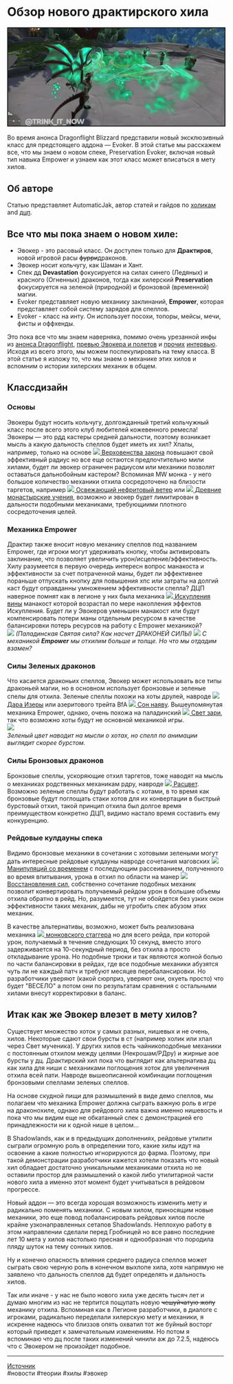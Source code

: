 # Обзор нового драктирского хила

<html>
<center>
<img src=https://raw.githubusercontent.com/MagicalCow/TrinkIT-News/main/Sources/Assets/WH326948/WH326948-1.jpg float=center border=2>
</center>  
</html>

Во время анонса Dragonflight Blizzard представили новый эксклюзивный класс для предстоящего аддона — Evoker. В этой статье мы расскажем все, что мы знаем о новом спеке, Preservation Evoker, включая новый тип навыка Empower и узнаем как этот класс может вписаться в мету хилов.


## Об авторе
Статью представляет AutomaticJak, автор статей и гайдов по [холикам](https://ru.wowhead.com/holy-priest-guide) and [дцп](https://ru.wowhead.com/discipline-priest-guide).

## Все что мы пока знаем о новом хиле:
- Эвокер - это расовый класс. Он доступен только для **Драктиров**, новой игровой расы ~~фурри~~драконов.
- Эвокер носит кольчугу, как Шаман и Хант.
- Спек дд **Devastation** фокусируется на силах синего (Ледяных) и красного (Огненных) драконов, тогда как хилерский **Preservation** фокусируется на зеленой (природной) и бронзовой (временной) магии.
- Evoker представляет новую механику заклинаний, **Empower**, которая представляет собой систему зарядов для спеллов.
- Evoker - класс на инту. Он использует посохи, топоры, мейсы, мечи, фисты и оффхенды.

Это пока все что мы знаем наверняка, помимо очень урезанной инфы из [анонса Dragonflight](https://youtu.be/c3nPloFgHkM), [превью Эвокера и полетов](https://youtu.be/iQkwYB5B3Es) и [прочих](https://www.wowhead.com/news/dragonflight-developer-roundtable-with-ion-hazzikostas-and-steve-danuser-326869) [интервью](https://www.wowhead.com/news/dragonflight-group-interview-with-ion-hazzikostas-design-goals-and-lessons-326775#dracthyr-evoker). Исходя из всего этого, мы можем поспекулировать на тему класса. В этой статье я изложу то, что мы знаем о механике этих хилов и вспомним о истории хилерских механик в общем.

## Классдизайн

### Основы
Эвокеры будут носить кольчугу, долгожданный третий кольчужный класс после всего этого клуб любителей кожевенного ремесла! Эвокеры — это рдд кастеры средней дальности, поэтому возникает мысль а какую дальность спеллов будет иметь их хил? Хпалы, например, только на основе [![](https://wow.zamimg.com/images/wow/icons/tiny/ability_paladin_longarmofthelaw.gif)
 Верховенства закона](https://ru.wowhead.com/spell=214202/верховенство-закона) повышают свой эффективный радиус но все еще остаются предпочтительно мили хилами, будет ли эвокер ограничен радиусом или механики позволят оставаться дальнобойным кастером? Вспоминая MW монка - у него большое количество механики отхила сосредоточено на близости таргетов, например [![](https://wow.zamimg.com/images/wow/icons/tiny/ability_monk_rushingjadewind.gif)
 Освежающий нефритовый ветер](https://ru.wowhead.com/spell=196725/освежающий-нефритовый-ветер) или [![](https://wow.zamimg.com/images/wow/icons/tiny/passive_monk_teachingsofmonastery.gif)
 Древние монастырские учения](https://ru.wowhead.com/spell=337172/древние-монастырские-учения), возможно и эвокер будет лимитирован в дальности подобными механиками, требующиими плотного сосредоточения целей.

### Механика Empower
Драктир также вносит новую механику спеллов под названием Empower, где игроки могут удерживать кнопку, чтобы активировать заклинание, что позволяет увеличить урон/исцеление/эффективность. Хилу разумеется в первую очередь интересн вопрос манакоста и эффективности за счет потраченной маны, будет ли эффективнее пораньше отпускать кнопку для повышения хпс или затраты на долгий каст будут оправданны умножением эффективности спелла? ДЦП наверное помнят как в легионе у них была механика [![](https://wow.zamimg.com/images/wow/icons/tiny/ability_priest_atonement.gif)
 Искупления вины](https://ru.wowhead.com/spell=81749/искупление-вины) манакост которой возрастал по мере накопления эффектов Искупления. Будет ли у Эвокеров уменьшен манакост или будут компенсировать потери маны отдельным ресурсом в качестве балансировки потерь ресурсов на работу с Empower механикой?  
[![](https://wow.zamimg.com/uploads/screenshots/normal/1059683.png?maxWidth=750)](https://wow.zamimg.com/uploads/screenshots/normal/1059683.png)
_(Паладинская Святая сила? Как насчет ДРАКОНЕЙ СИЛЫ)_
![](https://cdn.discordapp.com/attachments/970134207743549442/970136436907061268/HealBreath.gif)
_С механикой **Empower** мы отхилим больше и толще. Но что мы отдадим взамен?_

### Силы Зеленых драконов
Что касается драконьих спеллов, Эвокер может использовать все типы драконьей магии, но в основном использует бронзовые и зеленые спелы для отхила. Зеленые спеллы похожи на хоты друлей, навроде [![](https://wow.zamimg.com/images/wow/icons/tiny/spell_nature_healingtouch.gif)
 Дара Изеры](https://ru.wowhead.com/spell=145109/дар-изеры) или азеритового трейта BfA [![](https://wow.zamimg.com/images/wow/icons/tiny/inv_misc_head_dragon_green.gif)
 Сон наяву](https://ru.wowhead.com/spell=278513/сон-наяву). Вышеупомянутая механика Empower, однако, очень похожа на паладинский [![](https://wow.zamimg.com/images/wow/icons/tiny/spell_paladin_lightofdawn.gif)
 Свет зари](https://ru.wowhead.com/spell=85222/свет-зари), так что возможно хоты будут не основной механикой игры.  
![](https://cdn.discordapp.com/attachments/970134207743549442/970134588590526505/HealLotus.gif)  
_Зеленый цвет наводит на мысли о хотах, но спелл по анимации выглядит скорее бурстом._  

### Силы Бронзовых драконов
Бронзовые спеллы, ускоряющие отхил таргетов, тоже наводят на мысль о механиках родственных механикам рдру, навроде [![](https://wow.zamimg.com/images/wow/icons/tiny/spell_druid_wildburst.gif)
 Расцвет](https://ru.wowhead.com/spell=197721/расцвет). Возможно зеленые спеллы будут работать с хотами, в то время как бронзовые будут поглощать стаки хотов для их конвертации в быстрый бурстовый отхил, такой принцип отхила был долгое время преимуществом конкретно ДЦП, видимо настало время составить ему конкуренцию.

### Рейдовые кулдауны спека
Видимо бронзовые механики в сочетании с хотовыми зелеными могут дать интересные рейдовые кулдауны навроде сочетания маговских [![](https://wow.zamimg.com/images/wow/icons/tiny/spell_mage_altertime.gif)
 Манипуляций со временем](https://ru.wowhead.com/spell=108978/манипуляции-со-временем) с последующим рассеиванием, полученного во время впитывания, урона в отхил по области на манер [![](https://wow.zamimg.com/images/wow/icons/tiny/spell_monk_revival.gif)
 Восстановления сил](https://ru.wowhead.com/spell=115310/восстановление-сил), собственно сочетание подобных механик позволит конвертировать получаемый рейдом урон в большие объемы отхила обратно в рейд. Но, разумеется, тут не обойдется без узких окон эффективности таких механик, дабы не угробить спек абузом этих механик.

В качестве альтернативы, возможно, может быть реализована механика [![](https://wow.zamimg.com/images/wow/icons/tiny/monk_stance_drunkenox.gif)
 монковского стаггера](https://ru.wowhead.com/spell=115069/пошатывание) но для всего рейда, при которой урон, получаемый в течение следующих 10 секунд, вместо этого задерживается на 10-секундный период, без отхила а просто откладывание урона. Но подобные трюки и так являются жопной болью по части балансировки в рейдах, где все подобные механики абузятся чуть ли не каждый патч и требуют месяцев перебалансировки. Но разработчики уверяют (какой сюрприз, уверяют они, охуеть просто) что будет "ВЕСЕЛО" а потом они по результатам сравнения с остальными хилами внесут корректировки в баланс.

## Итак как же Эвокер влезет в мету хилов?
Существует множество хоток у самых разных, нишевых и не очень, хилов. Некоторые сдают свои бурсты в ст (например холик или хпал через Свет мученика). У других хилов есть чайникоподобные механики с постоянным отхилом между целями (Некрошам/РДру) и жирные аое бурсты у дц. Драктирский хил пока что выглядит как альтернатива дц как хила для ниши с механиками поглощения хоток для увеличения отхила всей пати. Навроде вышеописанной комбинации поглощения бронзовыми спеллами зеленых спеллов.

На основе скудной пищи для размышлений в виде демо спеллов, мы полагаем что механика Empower должна сыграть важную роль в игре на драконохиле, однако для рейдового хила важна именно нишевость и пока что мы видим еще не обкатанный спек с демонстрацией его принадлежности ни к одной нише в целом...

В Shadowlands, как и в предыдущих дополнениях, рейдовые утилити сыграли огромную роль в определении того, какие хилы идут на освоение а какие полностью игнорируются до фарма. Поэтому, при такой демонстрации разработчики кажется хотели показать что новый хил обладает достаточно уникальными механиками отхила но не оставили простор для размышлений о какой либо утилитарной части нового хила а именно этот момент будет учитываться в рейдовом прогрессе.

Новый аддон — это всегда хорошая возможность изменить мету и радикально поменять механики. С новым хилом, приносящим новые механики, это еще повод побалансировать рейдовых хилов после крайне узконаправленных сетапов Shadowlands. Неплохую работу в этом направлении сделали перед Гробницей но все равно последние лет 10 мета у хилов настолько пресная и однообразная что породила пляду шуток на тему сонных хилов.

Ну и конечно опасность влияния среднего радиуса спеллов может сыграть свою черную роль в конечном выхлопе хила, хотя напрямую не заявлено что дальность спеллов дд будет определять и дальность хилов.

Так или иначе - у нас не было нового хила уже десять тысяч лет и думаю многим из нас не терпится пощупать новую ~~чешуйчатую жопу~~ механику отхила. Вспоминая как в Легионе разработчики, в диалоге с игроками, радикально переделали хилерскую мету и механики, я искренне надеюсь что близзов опять охватил тот же буйный восторг который приведет к замечательным изменениям. Но потом я вспоминаю что дц после таких изменений чинили аж до 7.2.5, надеюсь что с Эвокером не произойдет подобное.

---
[Источник](https://www.wowhead.com/news/326948)  
#новости #теории #хилы #эвокер